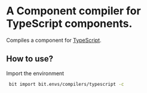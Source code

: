 # A Component compiler for TypeScript components.
Compiles a component for [TypeScript](https://www.typescriptlang.org/).

## How to use?

Import the environment
```bash
 bit import bit.envs/compilers/typescript -c
```